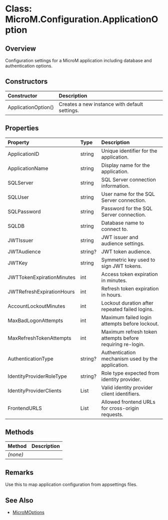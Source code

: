# Class: MicroM.Configuration.ApplicationOption

## Overview
Configuration settings for a MicroM application including database and authentication options.

## Constructors
| Constructor | Description |
|:------------|:-------------|
| ApplicationOption() | Creates a new instance with default settings. |

## Properties
| Property | Type | Description |
|:------------|:-------------|:-------------|
| ApplicationID | string | Unique identifier for the application. |
| ApplicationName | string | Display name for the application. |
| SQLServer | string | SQL Server connection information. |
| SQLUser | string | User name for the SQL Server connection. |
| SQLPassword | string | Password for the SQL Server connection. |
| SQLDB | string | Database name to connect to. |
| JWTIssuer | string | JWT issuer and audience settings. |
| JWTAudience | string? | JWT token audience. |
| JWTKey | string | Symmetric key used to sign JWT tokens. |
| JWTTokenExpirationMinutes | int | Access token expiration in minutes. |
| JWTRefreshExpirationHours | int | Refresh token expiration in hours. |
| AccountLockoutMinutes | int | Lockout duration after repeated failed logins. |
| MaxBadLogonAttempts | int | Maximum failed login attempts before lockout. |
| MaxRefreshTokenAttempts | int | Maximum refresh token attempts before requiring re-login. |
| AuthenticationType | string? | Authentication mechanism used by the application. |
| IdentityProviderRoleType | string? | Role type expected from identity provider. |
| IdentityProviderClients | List<string> | Valid identity provider client identifiers. |
| FrontendURLS | List<string> | Allowed frontend URLs for cross-origin requests. |

## Methods
| Method | Description |
|:------------|:-------------|
| *(none)* | |

## Remarks
Use this to map application configuration from appsettings files.

## See Also
- [MicroMOptions](MicroMOptions.md)
